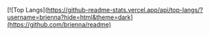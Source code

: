 [![Top Langs](https://github-readme-stats.vercel.app/api/top-langs/?username=brienna?hide=html&theme=dark](https://github.com/brienna/readme)
